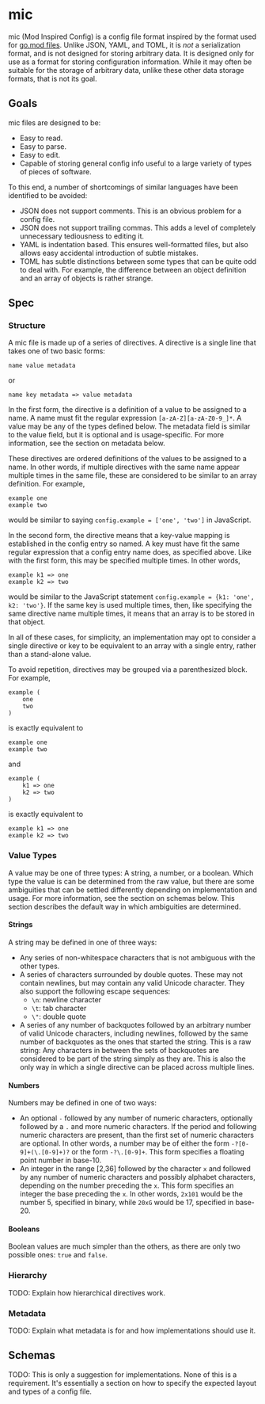 mic
===

mic (Mod Inspired Config) is a config file format inspired by the format used for [go.mod files][go.mod]. Unlike JSON, YAML, and TOML, it is _not_ a serialization format, and is not designed for storing arbitrary data. It is designed only for use as a format for storing configuration information. While it may often be suitable for the storage of arbitrary data, unlike these other data storage formats, that is not its goal.

Goals
-----

mic files are designed to be:

* Easy to read.
* Easy to parse.
* Easy to edit.
* Capable of storing general config info useful to a large variety of types of pieces of software.

To this end, a number of shortcomings of similar languages have been identified to be avoided:

* JSON does not support comments. This is an obvious problem for a config file.
* JSON does not support trailing commas. This adds a level of completely unnecessary tediousness to editing it.
* YAML is indentation based. This ensures well-formatted files, but also allows easy accidental introduction of subtle mistakes.
* TOML has subtle distinctions between some types that can be quite odd to deal with. For example, the difference between an object definition and an array of objects is rather strange.

Spec
----

### Structure

A mic file is made up of a series of directives. A directive is a single line that takes one of two basic forms:

```mic
name value metadata
```

or

```mic
name key metadata => value metadata
```

In the first form, the directive is a definition of a value to be assigned to a name. A name must fit the regular expression `[a-zA-Z][a-zA-Z0-9_]*`. A value may be any of the types defined below. The metadata field is similar to the value field, but it is optional and is usage-specific. For more information, see the section on metadata below.

These directives are ordered definitions of the values to be assigned to a name. In other words, if multiple directives with the same name appear multiple times in the same file, these are considered to be similar to an array definition. For example,

```mic
example one
example two
```

would be similar to saying `config.example = ['one', 'two']` in JavaScript.

In the second form, the directive means that a key-value mapping is established in the config entry so named. A key must have fit the same regular expression that a config entry name does, as specified above. Like with the first form, this may be specified multiple times. In other words,

```mic
example k1 => one
example k2 => two
```

would be similar to the JavaScript statement `config.example = {k1: 'one', k2: 'two'}`. If the same key is used multiple times, then, like specifying the same directive name multiple times, it means that an array is to be stored in that object.

In all of these cases, for simplicity, an implementation may opt to consider a single directive or key to be equivalent to an array with a single entry, rather than a stand-alone value.

To avoid repetition, directives may be grouped via a parenthesized block. For example,

```mic
example (
	one
	two
)
```

is exactly equivalent to

```mic
example one
example two
```

and

```mic
example (
	k1 => one
	k2 => two
)
```

is exactly equivalent to

```mic
example k1 => one
example k2 => two
```

### Value Types

A value may be one of three types: A string, a number, or a boolean. Which type the value is can be determined from the raw value, but there are some ambiguities that can be settled differently depending on implementation and usage. For more information, see the section on schemas below. This section describes the default way in which ambiguities are determined.

#### Strings

A string may be defined in one of three ways:

* Any series of non-whitespace characters that is not ambiguous with the other types.
* A series of characters surrounded by double quotes. These may not contain newlines, but may contain any valid Unicode character. They also support the following escape sequences:
	* `\n`: newline character
	* `\t`: tab character
	* `\"`: double quote
* A series of any number of backquotes followed by an arbitrary number of valid Unicode characters, including newlines, followed by the same number of backquotes as the ones that started the string. This is a raw string: Any characters in between the sets of backquotes are considered to be part of the string simply as they are. This is also the only way in which a single directive can be placed across multiple lines.

#### Numbers

Numbers may be defined in one of two ways:

* An optional `-` followed by any number of numeric characters, optionally followed by a `.` and more numeric characters. If the period and following numeric characters are present, than the first set of numeric characters are optional. In other words, a number may be of either the form `-?[0-9]+(\.[0-9]+)?` or the form `-?\.[0-9]+`. This form specifies a floating point number in base-10.
* An integer in the range [2,36] followed by the character `x` and followed by any number of numeric characters and possibly alphabet characters, depending on the number preceding the `x`. This form specifies an integer the base preceding the `x`. In other words, `2x101` would be the number 5, specified in binary, while `20xG` would be 17, specified in base-20.

#### Booleans

Boolean values are much simpler than the others, as there are only two possible ones: `true` and `false`.

### Hierarchy

TODO: Explain how hierarchical directives work.

### Metadata

TODO: Explain what metadata is for and how implementations should use it.

Schemas
-------

TODO: This is only a suggestion for implementations. None of this is a requirement. It's essentially a section on how to specify the expected layout and types of a config file.

[go.mod]: https://github.com/golang/go/wiki/Modules#gomod
